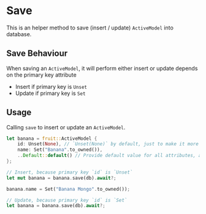 # Save

This is an helper method to save (insert / update) `ActiveModel` into database.

## Save Behaviour

When saving an `ActiveModel`, it will perform either insert or update depends on the primary key attribute
- Insert if primary key is `Unset`
- Update if primary key is `Set`

## Usage

Calling `save` to insert or update an `ActiveModel`.

```rust
let banana = fruit::ActiveModel {
    id: Unset(None), // `Unset(None)` by default, just to make it more explicit for demo purpose
    name: Set("Banana".to_owned()),
    ..Default::default() // Provide default value for all attributes, all set to `Unset(None)`
};

// Insert, because primary key `id` is `Unset`
let mut banana = banana.save(db).await?;

banana.name = Set("Banana Mongo".to_owned());

// Update, because primary key `id` is `Set`
let banana = banana.save(db).await?;
```
